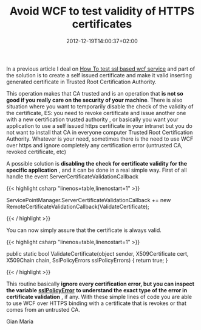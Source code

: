 ﻿---
title: "Avoid WCF to test validity of HTTPS certificates"
description: ""
date: 2012-12-19T14:00:37+02:00
draft: false
tags: [Wcf]
categories: [NET framework]
---
In a previous article I deal on [How To test ssl based wcf service](http://www.codewrecks.com/blog/index.php/2011/11/21/how-to-test-ssl-based-wcf-services/) and part of the solution is to create a self issued certificate and make it valid inserting generated certificate in Trusted Root Certification Authority.

This operation makes that CA trusted and is an operation that  **is not so good if you really care on the security of your machine**. There is also situation where you want to temporarily disable the check of the validity of the certificate, ES: you need to revoke certificate and issue another one with a new certification trusted authority , or basically you want your application to use a self issued https certificate in your intranet but you do not want to install that CA in everyone computer Trusted Root Certification Authority. Whatever is your need, sometimes there is the need to use WCF over https and ignore completely any certification error (untrusted CA, revoked certificate, etc)

A possible solution is  **disabling the check for certificate validity for the specific application** , and it can be done in a real simple way. First of all handle the event ServerCertificateValidationCallback

{{< highlight csharp "linenos=table,linenostart=1" >}}


ServicePointManager.ServerCertificateValidationCallback += 
  new RemoteCertificateValidationCallback(ValidateCertificate);

{{< / highlight >}}

You can now simply assure that the certificate is always valid.

{{< highlight csharp "linenos=table,linenostart=1" >}}


 public static bool ValidateCertificate(object sender, X509Certificate cert, X509Chain chain, SslPolicyErrors sslPolicyErrors)
 {
       return true;
 }

{{< / highlight >}}

This routine basically  **ignore every certification error, but you can inspect the variable** [**sslPolicyError**](http://msdn.microsoft.com/en-us/library/vstudio/ms145055%28v=vs.100%29.aspx) **to understand the exact type of the error in certificate validation** , if any. With these simple lines of code you are able to use WCF over HTTPS binding with a certificate that is revokes or that comes from an untrusted CA.

Gian Maria
